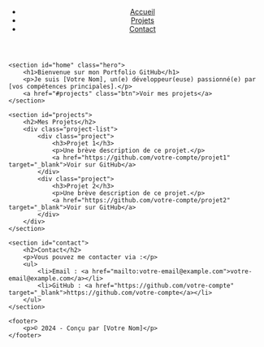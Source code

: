 
<!DOCTYPE html>
<html lang="en">
<head>
    <meta charset="UTF-8">
    <meta name="viewport" content="width=device-width, initial-scale=1.0">
    <title>Mon Portfolio GitHub</title>
    <link rel="stylesheet" href="style.css">
</head>
<body>
    <header>
        <nav>
            <ul>
                <li><a href="#home">Accueil</a></li>
                <li><a href="#projects">Projets</a></li>
                <li><a href="#contact">Contact</a></li>
            </ul>
        </nav>
    </header>

    <section id="home" class="hero">
        <h1>Bienvenue sur mon Portfolio GitHub</h1>
        <p>Je suis [Votre Nom], un(e) développeur(euse) passionné(e) par [vos compétences principales].</p>
        <a href="#projects" class="btn">Voir mes projets</a>
    </section>

    <section id="projects">
        <h2>Mes Projets</h2>
        <div class="project-list">
            <div class="project">
                <h3>Projet 1</h3>
                <p>Une brève description de ce projet.</p>
                <a href="https://github.com/votre-compte/projet1" target="_blank">Voir sur GitHub</a>
            </div>
            <div class="project">
                <h3>Projet 2</h3>
                <p>Une brève description de ce projet.</p>
                <a href="https://github.com/votre-compte/projet2" target="_blank">Voir sur GitHub</a>
            </div>
        </div>
    </section>

    <section id="contact">
        <h2>Contact</h2>
        <p>Vous pouvez me contacter via :</p>
        <ul>
            <li>Email : <a href="mailto:votre-email@example.com">votre-email@example.com</a></li>
            <li>GitHub : <a href="https://github.com/votre-compte" target="_blank">https://github.com/votre-compte</a></li>
        </ul>
    </section>

    <footer>
        <p>© 2024 - Conçu par [Votre Nom]</p>
    </footer>
</body>
</html>

